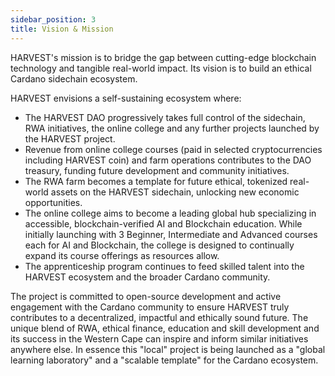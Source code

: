 ```yaml
---
sidebar_position: 3
title: Vision & Mission
---
```


HARVEST's mission is to bridge the gap between cutting-edge blockchain technology and tangible real-world impact. Its vision is to build an ethical Cardano sidechain ecosystem.

HARVEST envisions a self-sustaining ecosystem where:
* The HARVEST DAO progressively takes full control of the sidechain, RWA initiatives, the online college and any further projects launched by the HARVEST project.
* Revenue from online college courses (paid in selected cryptocurrencies including HARVEST coin) and farm operations contributes to the DAO treasury, funding future development and community initiatives.
* The RWA farm becomes a template for future ethical, tokenized real-world assets on the HARVEST sidechain, unlocking new economic opportunities.
* The online college aims to become a leading global hub specializing in accessible, blockchain-verified AI and Blockchain education. While initially launching with 3 Beginner, Intermediate and Advanced courses each for AI and Blockchain, the college is designed to continually expand its course offerings as resources allow.
* The apprenticeship program continues to feed skilled talent into the HARVEST ecosystem and the broader Cardano community.

The project is committed to open-source development and active engagement with the Cardano community to ensure HARVEST truly contributes to a decentralized, impactful and ethically sound future. The unique blend of RWA, ethical finance, education and skill development and its success in the Western Cape can inspire and inform similar initiatives anywhere else. In essence this "local" project is being launched as a "global learning laboratory" and a "scalable template" for the Cardano ecosystem.